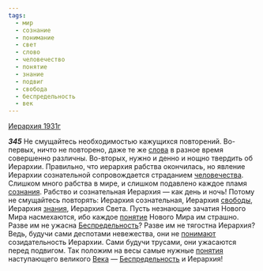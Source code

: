 ```yaml
---
tags:
  - мир
  - сознание
  - понимание
  - свет
  - слово
  - человечество
  - понятие
  - знание
  - подвиг
  - свобода
  - беспредельность
  - век
---
```


[Иерархия 1931г](https://127.0.0.1:4002/agni/1931)

___345___
Не смущайтесь необходимостью кажущихся повторений. Во-первых, ничто не повторено, даже те же [слова](../../../tags/#слово) в разное время совершенно различны. Во-вторых, нужно и денно и нощно твердить об Иерархии. Правильно, что иерархия рабства окончилась, но явление Иерархии сознательной сопровождается страданием [человечества](../../../tags/#человечество). Слишком много рабства в мире, и слишком подавлено каждое пламя [сознания](../../../tags/#сознание). Рабство и сознательная Иерархия — как день и ночь! Потому не смущайтесь повторять: Иерархия сознательная, Иерархия [свободы](../../../tags/#свобода), Иерархия [знания](../../../tags/#[знание](../../../tags/#знание)), Иерархия Света. Пусть незнающие зачатия Нового Мира насмехаются, ибо каждое [понятие](../../../tags/#понятие) Нового Мира им страшно. Разве им не ужасна [Беспредельность](../../../tags/#беспредельность)? Разве им не тягостна Иерархия? Ведь, будучи сами деспотами невежества, они не [понимают](../../../tags/#понимание) созидательность Иерархии. Сами будучи трусами, они ужасаются перед подвигом. Так положим на весы самые нужные [понятия](../../../tags/#понятие) наступающего великого [Века](../../../tags/#век) — [Беспредельность](../../../tags/#беспредельность) и Иерархия!   

